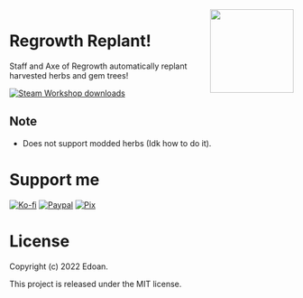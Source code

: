 ﻿<img align="right" width="148px" src="https://github.com/Zennos/RegrowthReplant/blob/master/icon.png?raw=true">

# Regrowth Replant! 
Staff and Axe of Regrowth automatically replant harvested herbs and gem trees!

<a href="https://steamcommunity.com/sharedfiles/filedetails/?id=2800099326" alt="Steam Workshop">
  <img src="https://img.shields.io/endpoint.svg?url=https%3A%2F%2Fshieldsio-steam-workshop.jross.me%2F2800099326&style=for-the-badge" alt="Steam Workshop downloads">
</a>

## Note
- Does not support modded herbs (Idk how to do it).

# Support me
[![Ko-fi](https://i.imgur.com/4R7kMKs.png)](https://ko-fi.com/edoan)
[![Paypal](https://i.imgur.com/lk4PK9N.png)](https://www.paypal.com/donate/?hosted_button_id=AP5M7UXBWR47C)
[![Pix](https://i.imgur.com/boVAYXr.png)](https://nubank.com.br/pagar/xldsq/rfgW3dODQh)

# License
Copyright (c) 2022 Edoan.

This project is released under the MIT license.
